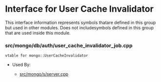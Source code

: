 
# Interface for User Cache Invalidator
This interface information represents symbols thatare defined in this group but used in other modules.  Does not includesymbols defined in this group that are used inside this module.

### src/mongo/db/auth/user\_cache\_invalidator\_job.cpp

<div></div>

    vtable for mongo::UserCacheInvalidator

- Used By:

    - [src/mongo/s/server.cpp](../../../process\_management/mongos\_and\_mongod\_mains)
